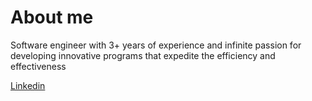 # About me 

Software engineer with 3+ years of experience and infinite passion for developing innovative programs that expedite the efficiency and effectiveness

[Linkedin](https://www.linkedin.com/in/sacoco/)
